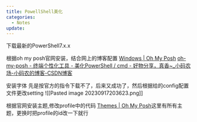 ```yaml
---
title: PowellShell美化
categories:
  - Notes
update:
---
```

下载最新的PowerShell7.x.x

根据oh my posh官网安装，结合网上的博客配置
[Windows | Oh My Posh](https://ohmyposh.dev/docs/installation/windows)
[oh-my-posh - 终端个性化工具 - 美化PowerShell / cmd - 好物分享，真香\~\_小码农场-小码农的博客-CSDN博客](https://blog.csdn.net/qq_21689457/article/details/129345662)

安装字体
先是按官方的指令下载不了，后来又成功了，然后根据给的config配置文件更改setting
![[Pasted image 20230917203623.png]]

根据官网安装主题,修改profile中的代码
[Themes | Oh My Posh](https://ohmyposh.dev/docs/themes)这里有所有主题，更换时把profile的id改一下就行